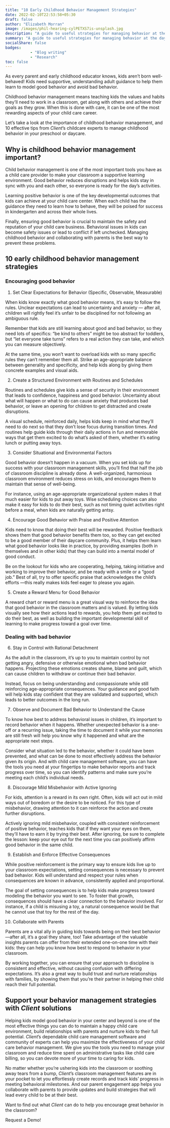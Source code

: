 ```yaml
---
title: "10 Early Childhood Behavior Management Strategies"
date: 2022-02-10T22:53:58+05:30
draft: false
author: "Elizabeth Morran"
image: /images/phil-hearing-cylPETXS7is-unsplash.jpg
description: "A guide to useful strategies for managing behavior at the daycare center."
summary: "A guide to useful strategies for managing behavior at the daycare center."                
socialShare: false
badges:
           - "Blog writing"
           - "Research"      
toc: false
---
```

As every parent and early childhood educator knows, kids aren’t born well-behaved! Kids need
supportive, understanding adult guidance to help them learn to model good behavior and avoid
bad behavior.

Childhood behavior management means teaching kids the values and habits they’ll need to
work in a classroom, get along with others and achieve their goals as they grow. When this is
done with care, it can be one of the most rewarding aspects of your child care career.

Let’s take a look at the importance of childhood behavior management, and 10
effective tips from *Client*’s childcare experts to manage childhood behavior in your preschool or
daycare.

## Why is childhood behavior management important?

Child behavior management is one of the most important tools you have as a child care provider
to make your classroom a supportive learning environment. Good behavior reduces disruptions
and helps kids stay in sync with you and each other, so everyone is ready for the day’s
activities.

Learning positive behavior is one of the key developmental outcomes that kids can achieve at
your child care center. When each child has the guidance they need to learn how to behave,
they will be poised for success in kindergarten and across their whole lives.

Finally, ensuring good behavior is crucial to maintain the safety and reputation of
your child care business. Behavioral issues in kids can become safety issues or lead to conflict
if left unchecked. Managing childhood behavior and collaborating with parents is the best way to
prevent these problems.

## 10 early childhood behavior management strategies

### Encouraging good behavior

1. Set Clear Expectations for Behavior (Specific, Observable, Measurable)

When kids know exactly what good behavior means, it’s easy to follow the rules. Unclear
expectations can lead to uncertainty and anxiety &mdash; after all, children will rightly feel it’s unfair to
be disciplined for not following an ambiguous rule.

Remember that kids are still learning about good and bad behavior, so they need lots of specifics:
“be kind to others” might be too abstract for toddlers, but “let everyone take turns” refers to a
real action they can take, and which you can measure objectively.

At the same time, you won’t want to overload kids with so many specific rules they can’t
remember them all. Strike an age-appropriate balance between generality and specificity, and
help kids along by giving them concrete examples and visual aids.

2. Create a Structured Environment with Routines and Schedules

Routines and schedules give kids a sense of security in their environment that leads to
confidence, happiness and good behavior. Uncertainty about what will happen or what to do can
cause anxiety that produces bad behavior, or leave an opening for children to get distracted and
create disruptions.

A visual schedule, reinforced daily, helps kids keep in mind what they’ll need to do next so that
they don’t lose focus during transition times. And routines help guide kids through their daily
actions in fun and memorable ways that get them excited to do what’s asked of them, whether
it’s eating lunch or putting away toys.

3. Consider Situational and Environmental Factors

Good behavior doesn’t happen in a vacuum. When you set kids up for success with your
classroom management skills, you’ll find that half the job of classroom discipline is already
done. A well-organized, harmonious classroom environment reduces stress on kids, and
encourages them to maintain that sense of well-being.

For instance, using an age-appropriate organizational system makes it that much easier for kids
to put away toys. Wise scheduling choices can also make it easy for kids to do their best,
such as not timing quiet activities right before a meal, when kids are naturally
getting antsy.

4. Encourage Good Behavior with Praise and Positive Attention

Kids need to know that doing their best will be rewarded. Positive feedback shows them that
good behavior benefits them too, so they can get excited to be a good member of their daycare
community. Plus, it helps them learn what good behavior looks like in practice, by providing
examples (both in themselves and in other kids) that they can build into a mental model of good
conduct.

Be on the lookout for kids who are cooperating, helping, taking initiative and working to improve
their behavior, and be ready with a smile or a “good job.” Best of all, try to offer specific praise
that acknowledges the child’s efforts &mdash;this really makes kids feel eager to please you again.

5. Create a Reward Menu for Good Behavior

A reward chart or reward menu is a great visual way to reinforce the idea that good behavior in
the classroom matters and is valued. By letting kids visually see how their actions lead to
rewards, you help them get excited to do their best, as well as building the important
developmental skill of learning to make progress toward a goal over time.

### Dealing with bad behavior

6. Stay in Control with Rational Detachment

As the adult in the classroom, it’s up to you to maintain control by not getting
angry, defensive or otherwise emotional when bad behavior happens. Projecting these emotions
creates shame, blame and guilt, which can cause children to withdraw or continue their bad
behavior.

Instead, focus on being understanding and compassionate while still reinforcing
age-appropriate consequences. Your guidance and good faith will help kids stay confident that
they are validated and supported, which leads to better outcomes in the long run.

7. Observe and Document Bad Behavior to Understand the Cause

To know how best to address behavioral issues in children, it’s important to record behavior
when it happens. Whether unexpected behavior is a one-off or a recurring issue, taking the time
to document it while your memories are still fresh will help you know why it happened and what
are the appropriate next steps.

Consider what situation led to the behavior, whether it could have been prevented, and what
can be done to most effectively address the behavior given its origin. And with child care
management software, you can have the tools you need at your fingertips to make behavior
reports and track progress over time, so you can identify patterns and make sure you’re meeting
each child’s individual needs.

8. Discourage Mild Misbehavior with Active Ignoring

For kids, attention is a reward in its own right. Often, kids will act out in mild ways out of
boredom or the desire to be noticed. For this type of misbehavior, drawing attention to it can
reinforce the action and create further disruptions.

Actively ignoring mild misbehavior, coupled with consistent reinforcement of positive behavior,
teaches kids that if they want your eyes on them, they’ll have to earn it by trying their best. After
ignoring, be sure to complete the lesson: keep your eye out for the next time you can positively
affirm good behavior in the same child.

9. Establish and Enforce Effective Consequences

While positive reinforcement is the primary way to ensure kids live up to your classroom
expectations, setting consequences is necessary to prevent bad behavior. Kids will understand
and respect your rules when consequences are known in advance, consistently applied and
proportional.

The goal of setting consequences is to help kids make progress toward modeling the behavior
you want to see. To foster that growth, consequences should have a clear connection to the
behavior involved. For instance, if a child is misusing a toy, a natural consequence would be that
he cannot use that toy for the rest of the day.

10. Collaborate with Parents

Parents are a vital ally in guiding kids towards being on their best behavior &mdash;after all, it’s a goal
they share, too! Take advantage of the valuable insights parents can offer from their extended
one-on-one time with their kids: they can help you know how best to respond to behavior in your
classroom.

By working together, you can ensure that your approach to discipline is consistent and effective,
without causing confusion with differing expectations. It’s also a great way to build trust and
nurture relationships with families, by showing them that you’re their partner in helping their
child reach their full potential.

## Support your behavior management strategies with *Client* solutions
Helping kids model good behavior in your center and beyond is one of the most effective things
you can do to maintain a happy child care environment, build relationships with parents and
nurture kids to their full potential. *Client*’s dependable child care management software and
community of experts can help you maximize the effectiveness of your child care behavior
management. We give you the tools you need to manage your classroom and reduce time spent
on administrative tasks like child care billing, so you can devote more of your time to caring for
kids.

No matter whether you’re ushering kids into the classroom or soothing away tears from a bump,
*Client*’s classroom management features are in your pocket to let you effortlessly create records
and track kids’ progress in meeting behavioral milestones. And our parent engagement app
helps you collaborate with parents to provide updates and build strategies that will lead every
child to be at their best.

Want to find out what *Client* can do to help you encourage great behavior in the classroom?

Request a Demo!